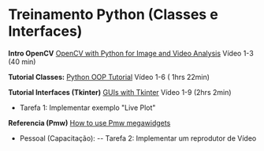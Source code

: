 # Treinamento Python (Classes e Interfaces)

**Intro OpenCV**
[OpenCV with Python for Image and Video Analysis](https://www.youtube.com/playlist?list=PLQVvvaa0QuDdttJXlLtAJxJetJcqmqlQq)
Vídeo 1-3 (40 min)

**Tutorial Classes:**
[Python OOP Tutorial](https://www.youtube.com/playlist?list=PL-osiE80TeTsqhIuOqKhwlXsIBIdSeYtc)
Vídeo 1-6 ( 1hrs 22min)

**Tutorial Interfaces (Tkinter)**
[GUIs with Tkinter](https://www.youtube.com/playlist?list=PLQVvvaa0QuDclKx-QpC9wntnURXVJqLyk)
Vídeo 1-9 (2hrs 2min)

- Tarefa 1: Implementar exemplo "Live Plot"

**Referencia (Pmw)**
[How to use Pmw megawidgets](https://www.slac.stanford.edu/grp/cd/soft/pmw/howtouse.html)

- Pessoal (Capacitação):
-- Tarefa 2: Implementar um reprodutor de Vídeo




